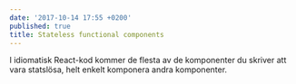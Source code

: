 ```yaml
---
date: '2017-10-14 17:55 +0200'
published: true
title: Stateless functional components
---
```

I idiomatisk React-kod kommer de flesta av de komponenter du skriver att vara statslösa, helt enkelt komponera andra komponenter.
